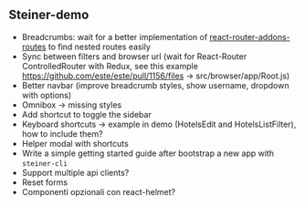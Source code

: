 ## Steiner-demo

- Breadcrumbs: wait for a better implementation of [react-router-addons-routes](https://github.com/ReactTraining/react-router-addons-routes) to find nested routes easily
- Sync between filters and browser url (wait for React-Router ControlledRouter with Redux, see this example https://github.com/este/este/pull/1156/files -> src/browser/app/Root.js)
- Better navbar (improve breadcrumb styles, show username, dropdown with options)
- Omnibox -> missing styles
- Add shortcut to toggle the sidebar
- Keyboard shortcuts -> example in demo (HotelsEdit and HotelsListFilter), how to include them?
- Helper modal with shortcuts
- Write a simple getting started guide after bootstrap a new app with `steiner-cli`
- Support multiple api clients?
- Reset forms
- Componenti opzionali con react-helmet?